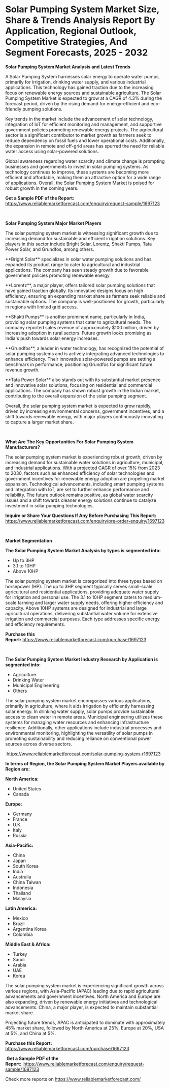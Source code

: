 <p><h1>Solar Pumping System Market Size, Share & Trends Analysis Report By Application, Regional Outlook, Competitive Strategies, And Segment Forecasts, 2025 - 2032</h1></p><p><strong>Solar Pumping System Market Analysis and Latest Trends</strong></p>
<p><p>A Solar Pumping System harnesses solar energy to operate water pumps, primarily for irrigation, drinking water supply, and various industrial applications. This technology has gained traction due to the increasing focus on renewable energy sources and sustainable agriculture. The Solar Pumping System Market is expected to grow at a CAGR of 4.3% during the forecast period, driven by the rising demand for energy-efficient and eco-friendly pumping solutions. </p><p>Key trends in the market include the advancement of solar technology, integration of IoT for efficient monitoring and management, and supportive government policies promoting renewable energy projects. The agricultural sector is a significant contributor to market growth as farmers seek to reduce dependency on fossil fuels and lower operational costs. Additionally, the expansion in remote and off-grid areas has spurred the need for reliable water access using solar-powered solutions. </p><p>Global awareness regarding water scarcity and climate change is prompting businesses and governments to invest in solar pumping systems. As technology continues to improve, these systems are becoming more efficient and affordable, making them an attractive option for a wide range of applications. Overall, the Solar Pumping System Market is poised for robust growth in the coming years.</p></p>
<p><strong>Get a Sample PDF of the Report:&nbsp;</strong> <a href="https://www.reliablemarketforecast.com/enquiry/request-sample/1697123?utm_campaign=1170&utm_medium=2&utm_source=Github&utm_content=ia&utm_term=08012025&utm_id=solar-pumping-system">https://www.reliablemarketforecast.com/enquiry/request-sample/1697123</a></p>
<p>&nbsp;</p>
<p><strong>Solar Pumping System Major Market Players</strong></p>
<p><p>The solar pumping system market is witnessing significant growth due to increasing demand for sustainable and efficient irrigation solutions. Key players in this sector include Bright Solar, Lorentz, Shakti Pumps, Tata Power Solar, and Grundfos, among others.</p><p>**Bright Solar** specializes in solar water pumping solutions and has expanded its product range to cater to agricultural and industrial applications. The company has seen steady growth due to favorable government policies promoting renewable energy.</p><p>**Lorentz**, a major player, offers tailored solar pumping solutions that have gained traction globally. Its innovative designs focus on high efficiency, ensuring an expanding market share as farmers seek reliable and sustainable options. The company is well-positioned for growth, particularly in regions with limited grid access.</p><p>**Shakti Pumps** is another prominent name, particularly in India, providing solar pumping systems that cater to agricultural needs. The company reported sales revenue of approximately $100 million, driven by increasing adoption in rural sectors. Future growth looks promising as India's push towards solar energy increases.</p><p>**Grundfos**, a leader in water technology, has recognized the potential of solar pumping systems and is actively integrating advanced technologies to enhance efficiency. Their innovative solar-powered pumps are setting a benchmark in performance, positioning Grundfos for significant future revenue growth.</p><p>**Tata Power Solar** also stands out with its substantial market presence and innovative solar solutions, focusing on residential and commercial applications. The company has shown robust growth in the Indian market, contributing to the overall expansion of the solar pumping segment.</p><p>Overall, the solar pumping system market is expected to grow rapidly, driven by increasing environmental concerns, government incentives, and a shift towards renewable energy, with major players continuously innovating to capture a larger market share.</p></p>
<p>&nbsp;</p>
<p><strong>What Are The Key Opportunities For Solar Pumping System Manufacturers?</strong></p>
<p><p>The solar pumping system market is experiencing robust growth, driven by increasing demand for sustainable water solutions in agriculture, municipal, and industrial applications. With a projected CAGR of over 15% from 2023 to 2030, factors such as enhanced efficiency of solar technologies and government incentives for renewable energy adoption are propelling market expansion. Technological advancements, including smart pumping systems and integration with IoT, are set to further enhance performance and reliability. The future outlook remains positive, as global water scarcity issues and a shift towards cleaner energy solutions continue to catalyze investment in solar pumping technologies.</p></p>
<p><strong>Inquire or Share Your Questions If Any Before Purchasing This Report:</strong> <a href="https://www.reliablemarketforecast.com/enquiry/pre-order-enquiry/1697123?utm_campaign=1170&utm_medium=2&utm_source=Github&utm_content=ia&utm_term=08012025&utm_id=solar-pumping-system">https://www.reliablemarketforecast.com/enquiry/pre-order-enquiry/1697123</a></p>
<p>&nbsp;</p>
<p><strong>Market Segmentation</strong></p>
<p><strong>The Solar Pumping System Market Analysis by types is segmented into:</strong></p>
<p><ul><li>Up to 3HP</li><li>3.1 to 10HP</li><li>Above 10HP</li></ul></p>
<p><p>The solar pumping system market is categorized into three types based on horsepower (HP). The up to 3HP segment typically serves small-scale agricultural and residential applications, providing adequate water supply for irrigation and personal use. The 3.1 to 10HP segment caters to medium-scale farming and larger water supply needs, offering higher efficiency and capacity. Above 10HP systems are designed for industrial and large agricultural operations, delivering substantial water volume for extensive irrigation and commercial purposes. Each type addresses specific energy and efficiency requirements.</p></p>
<p><strong>Purchase this Report:&nbsp;</strong><a href="https://www.reliablemarketforecast.com/purchase/1697123?utm_campaign=1170&utm_medium=2&utm_source=Github&utm_content=ia&utm_term=08012025&utm_id=solar-pumping-system">https://www.reliablemarketforecast.com/purchase/1697123</a></p>
<p>&nbsp;</p>
<p><strong>The Solar Pumping System Market Industry Research by Application is segmented into:</strong></p>
<p><ul><li>Agriculture</li><li>Drinking Water</li><li>Municipal Engineering</li><li>Others</li></ul></p>
<p><p>The solar pumping system market encompasses various applications, primarily in agriculture, where it aids irrigation by efficiently harnessing solar energy. In drinking water supply, solar pumps provide sustainable access to clean water in remote areas. Municipal engineering utilizes these systems for managing water resources and enhancing infrastructure resilience. Additionally, other applications include industrial processes and environmental monitoring, highlighting the versatility of solar pumps in promoting sustainability and reducing reliance on conventional power sources across diverse sectors.</p></p>
<p><a href="https://www.reliablemarketforecast.com/solar-pumping-system-r1697123?utm_campaign=1170&utm_medium=2&utm_source=Github&utm_content=ia&utm_term=08012025&utm_id=solar-pumping-system">&nbsp;https://www.reliablemarketforecast.com/solar-pumping-system-r1697123</a></p>
<p><strong>In terms of Region, the Solar Pumping System Market Players available by Region are:</strong></p>
<p>
    <p> <strong> North America: </strong>
        <ul>
            <li>United States</li>
            <li>Canada</li>
        </ul>
        </p> 
    <p> <strong> Europe: </strong>
        <ul>
            <li>Germany</li>
            <li>France</li>
            <li>U.K.</li>
            <li>Italy</li>
            <li>Russia</li>
        </ul>
        </p> 
    <p> <strong> Asia-Pacific: </strong>
        <ul>
            <li>China</li>
            <li>Japan</li>
            <li>South Korea</li>
            <li>India</li>
            <li>Australia</li>
            <li>China Taiwan</li>
            <li>Indonesia</li>
            <li>Thailand</li>
            <li>Malaysia</li>
        </ul>
        </p> 
    <p> <strong> Latin America: </strong>
        <ul>
            <li>Mexico</li>
            <li>Brazil</li>
            <li>Argentina Korea</li>
            <li>Colombia</li>
        </ul>
        </p> 
    <p> <strong> Middle East & Africa: </strong>
        <ul>
            <li>Turkey</li>
            <li>Saudi</li>
            <li>Arabia</li>
            <li>UAE</li>
            <li>Korea</li>
        </ul>
    </p>
    </p>
<p><p>The solar pumping system market is experiencing significant growth across various regions, with Asia-Pacific (APAC) leading due to rapid agricultural advancements and government incentives. North America and Europe are also expanding, driven by renewable energy initiatives and technological advancements. China, a major player, is expected to maintain substantial market share. </p><p>Projecting future trends, APAC is anticipated to dominate with approximately 45% market share, followed by North America at 25%, Europe at 20%, USA at 5%, and China at 5%.</p></p>
<p><strong>Purchase this Report: </strong><a href="https://www.reliablemarketforecast.com/purchase/1697123?utm_campaign=1170&utm_medium=2&utm_source=Github&utm_content=ia&utm_term=08012025&utm_id=solar-pumping-system">https://www.reliablemarketforecast.com/purchase/1697123</a></p>
<p>&nbsp;<strong>Get a Sample PDF of the Report:&nbsp;&nbsp;</strong><a href="https://www.reliablemarketforecast.com/enquiry/request-sample/1697123?utm_campaign=1170&utm_medium=2&utm_source=Github&utm_content=ia&utm_term=08012025&utm_id=solar-pumping-system">https://www.reliablemarketforecast.com/enquiry/request-sample/1697123</a></p>
<p><strong></strong></p>
<p>Check more reports on <a href="https://www.reliablemarketforecast.com/?utm_campaign=1170&utm_medium=2&utm_source=Github&utm_content=ia&utm_term=08012025&utm_id=solar-pumping-system">https://www.reliablemarketforecast.com/</a></p>